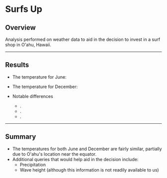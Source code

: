 # Surfs Up

## Overview
Analysis performed on weather data to aid in the decision to invest in a surf shop in O'ahu, Hawaii.

-----
## Results
* The temperature for June:

* The temperature for December:

* Notable differences
     - .
     - .
     - .

-----
## Summary
* The temperatures for both June and December are fairly similar, partially due to O'ahu's location near the equator.
* Additional queries that would help aid in the decision include:
     - Precipitation
     - Wave height (although this information is not readily available to us)
